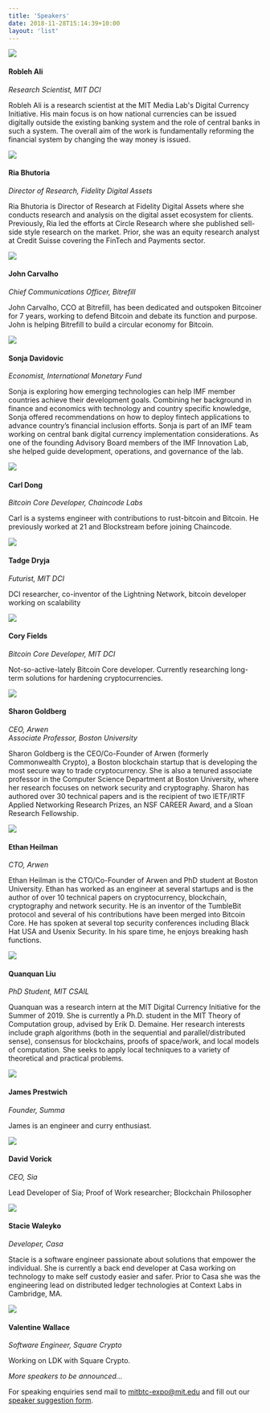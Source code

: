 ```yaml
---
title: 'Speakers'
date: 2018-11-28T15:14:39+10:00
layout: 'list'
---
```


<div class="container speakers">
<div class="row">
<div class="col-4">
<img src="/images/ali.jpg">
</div>
<div class="col-8">
<h4>Robleh Ali</h4>
<p><i>Research Scientist, MIT DCI</i></p>
<p>Robleh Ali is a research scientist at the MIT Media Lab's Digital Currency Initiative. His main focus is on how national currencies can be issued digitally outside the existing banking system and the role of central banks in such a system. The overall aim of the work is fundamentally reforming the financial system by changing the way money is issued.</p>
</div>
</div>
<div class="row">
<div class="col-4">
<img src="/images/bhutoria.jpg">
</div>
<div class="col-8">
<h4>Ria Bhutoria</h4>
<p><i>Director of Research, Fidelity Digital Assets</i></p>
<p>Ria Bhutoria is Director of Research at Fidelity Digital Assets where she conducts research and analysis on the digital asset ecosystem for clients. Previously, Ria led the efforts at Circle Research where she published sell-side style research on the market. Prior, she was an equity research analyst at Credit Suisse covering the FinTech and Payments sector.</p>
</div>
</div>
<div class="row">
<div class="col-4">
<img src="/images/carvalho.jpg">
</div>
<div class="col-8">
<h4>John Carvalho</h4>
<p><i>Chief Communications Officer, Bitrefill</i></p>
<p>John Carvalho, CCO at Bitrefill, has been dedicated and outspoken Bitcoiner for 7 years, working to defend Bitcoin and debate its function and purpose. John is helping Bitrefill to build a circular economy for Bitcoin.</p>
</div>
</div>
<div class="row">
<div class="col-4">
<img src="/images/davidovic.jpg">
</div>
<div class="col-8">
<h4>Sonja Davidovic</h4>
<p><i>Economist, International Monetary Fund</i></p>
<p>Sonja is exploring how emerging technologies can help IMF member countries achieve their development goals. Combining her background in finance and economics with technology and country specific knowledge, Sonja offered recommendations on how to deploy fintech applications to advance country’s financial inclusion efforts. Sonja is part of an IMF team working on central bank digital currency implementation considerations. As one of the founding Advisory Board members of the IMF Innovation Lab, she helped guide development, operations, and governance of the lab.</p>
</div>
</div>
<div class="row">
<div class="col-4">
<img src="/images/dong.jpg">
</div>
<div class="col-8">
<h4>Carl Dong</h4>
<p><i>Bitcoin Core Developer, Chaincode Labs</i></p>
<p>Carl is a systems engineer with contributions to rust-bitcoin and Bitcoin. He previously worked at 21 and Blockstream before joining Chaincode.</p>
</div>
</div>
<div class="row">
<div class="col-4">
<img src="/images/tadge.jpg">
</div>
<div class="col-8">
<h4>Tadge Dryja</h4>
<p><i>Futurist, MIT DCI</i></p>
<p>DCI researcher, co-inventor of the Lightning Network, bitcoin developer working on scalability</p>
</div>
</div>
<div class="row">
<div class="col-4">
<img src="/images/fields.jpg">
</div>
<div class="col-8">
<h4>Cory Fields</h4>
<p><i>Bitcoin Core Developer, MIT DCI</i></p>
<p>Not-so-active-lately Bitcoin Core developer. Currently researching long-term solutions for hardening cryptocurrencies.</p>
</div>
</div>
<div class="row">
<div class="col-4">
<img src="/images/goldberg.jpg">
</div>
<div class="col-8">
<h4>Sharon Goldberg</h4>
<p><i>CEO, Arwen<br>Associate Professor, Boston University</i></p>
<p>Sharon Goldberg is the CEO/Co-Founder of Arwen (formerly Commonwealth Crypto), a Boston blockchain startup that is developing the most secure way to trade cryptocurrency.  She is also a tenured associate professor in the Computer Science Department at Boston University, where her research focuses on network security and cryptography. Sharon has authored over 30 technical papers and is the recipient of two IETF/IRTF Applied Networking Research Prizes, an NSF CAREER Award, and a Sloan Research Fellowship.</p>
</div>
</div>
<div class="row">
<div class="col-4">
<img src="/images/heilman.jpg">
</div>
<div class="col-8">
<h4>Ethan Heilman</h4>
<p><i>CTO, Arwen</i></p>
<p>Ethan Heilman is the CTO/Co-Founder of Arwen and PhD student at Boston University. Ethan has worked as an engineer at several startups and is the author of over 10 technical papers on cryptocurrency, blockchain, cryptography and network security. He is an inventor of the TumbleBit protocol and several of his contributions have been merged into Bitcoin Core. He has spoken at several top security conferences including Black Hat USA and Usenix Security. In his spare time, he enjoys breaking hash functions.</p>
</div>
</div>
<div class="row">
<div class="col-4">
<img src="/images/liu.jpg">
</div>
<div class="col-8">
<h4>Quanquan Liu</h4>
<p><i>PhD Student, MIT CSAIL</i></p>
<p>Quanquan was a research intern at the MIT Digital Currency Initiative for the Summer of 2019. She is currently a Ph.D. student in the MIT Theory of Computation group, advised by Erik D. Demaine. Her research interests include graph algorithms (both in the sequential and parallel/distributed sense), consensus for blockchains, proofs of space/work, and local models of computation. She seeks to apply local techniques to a variety of theoretical and practical problems.</p>
</div>
</div>
<div class="row">
<div class="col-4">
<img src="/images/prestwich.jpg">
</div>
<div class="col-8">
<h4>James Prestwich</h4>
<p><i>Founder, Summa</i></p>
<p>James is an engineer and curry enthusiast.</p>
</div>
</div>
<div class="row">
<div class="col-4">
<img src="/images/vorick.jpg">
</div>
<div class="col-8">
<h4>David Vorick</h4>
<p><i>CEO, Sia</i></p>
<p>Lead Developer of Sia; Proof of Work researcher; Blockchain Philosopher</p>
</div>
</div>
<div class="row">
<div class="col-4">
<img src="/images/waleyko.jpg">
</div>
<div class="col-8">
<h4>Stacie Waleyko</h4>
<p><i>Developer, Casa</i></p>
<p>Stacie is a software engineer passionate about solutions that empower the individual. She is currently a back end developer at Casa working on technology to make self custody easier and safer. Prior to Casa she was the engineering lead on distributed ledger technologies at Context Labs in Cambridge, MA.</p>
</div>
</div>
<div class="row">
<div class="col-4">
<img src="/images/wallace.jpg">
</div>
<div class="col-8">
<h4>Valentine Wallace</h4>
<p><i>Software Engineer, Square Crypto</i></p>
<p>Working on LDK with Square Crypto.</p>
</div>
</div>
</div>

_More speakers to be announced..._

For speaking enquiries send mail to [mitbtc-expo@mit.edu](mailto:mitbtc-expo@mit.edu) and fill out our [speaker suggestion form](https://forms.gle/xa3LbdDrTkY3ckWz7).
